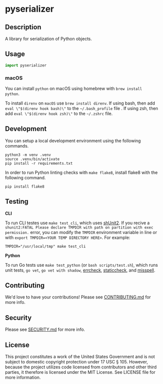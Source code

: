 # pyserializer

## Description

A library for serialization of Python objects.

## Usage

```python
import pyserializer
```

### macOS

You can install `python` on macOS using homebrew with `brew install python`.

To install `direnv` on `macOS` use `brew install direnv`.  If using bash, then add `eval \"$(direnv hook bash)\"` to the `~/.bash_profile` file .  If using zsh, then add `eval \"$(direnv hook zsh)\"` to the `~/.zshrc` file.

## Development

You can setup a local development environment using the following commands.

```shell
python3 -m venv .venv
source .venv/bin/activate
pip install -r requirements.txt
```

In order to run Python linting checks with `make flake8`, install flake8 with the following command.

```shell
pip install flake8
```

## Testing

**CLI**

To run CLI testes use `make test_cli`, which uses [shUnit2](https://github.com/kward/shunit2).  If you recive a `shunit2:FATAL Please declare TMPDIR with path on partition with exec permission.` error, you can modify the `TMPDIR` environment variable in line or with `export TMPDIR=<YOUR TEMP DIRECTORY HERE>`. For example:

```shell
TMPDIR="/usr/local/tmp" make test_cli
```

**Python**

To run Go tests use `make test_python` (or `bash scripts/test.sh`), which runs unit tests, `go vet`, `go vet with shadow`, [errcheck](https://github.com/kisielk/errcheck), [staticcheck](https://staticcheck.io/), and [misspell](https://github.com/client9/misspell).

## Contributing

We'd love to have your contributions!  Please see [CONTRIBUTING.md](CONTRIBUTING.md) for more info.

## Security

Please see [SECURITY.md](SECURITY.md) for more info.

## License

This project constitutes a work of the United States Government and is not subject to domestic copyright protection under 17 USC § 105.  However, because the project utilizes code licensed from contributors and other third parties, it therefore is licensed under the MIT License.  See LICENSE file for more information.
